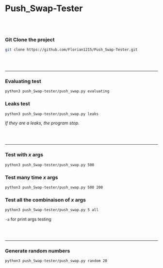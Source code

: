 # Push_Swap-Tester

<br /><br />

### Git Clone the project
```sh
git clone https://github.com/Florian1215/Push_Swap-Tester.git
```

<br /><br />

***

### Evaluating test
```sh
python3 push_Swap-tester/push_swap.py evaluating
```

### Leaks test
```sh
python3 push_Swap-tester/push_swap.py leaks
```
*If they are a leaks, the program stop.*

<br /><br />

***

### Test with ***x*** args
```sh
python3 push_Swap-tester/push_swap.py 500
```

### Test many time ***x*** args
```sh
python3 push_Swap-tester/push_swap.py 500 200
```

### Test all the combinaison of ***x*** args
```sh
python3 push_Swap-tester/push_swap.py 5 all
```

```-a``` for print args testing

<br /><br />

***

### Generate random numbers

```sh
python3 push_Swap-tester/push_swap.py random 20
```
